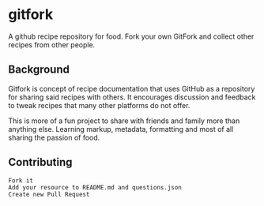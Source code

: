 # gitfork
A github recipe repository for food. Fork your own GitFork and collect other recipes from other people.

## Background
Gitfork is concept of recipe documentation that uses GitHub as a repository for sharing said recipes with others. It encourages discussion and feedback to tweak recipes that many other platforms do not offer.

This is more of a fun project to share with friends and family more than anything else. Learning markup, metadata, formatting and most of all sharing the passion of food.

## Contributing
    Fork it
    Add your resource to README.md and questions.json
    Create new Pull Request
